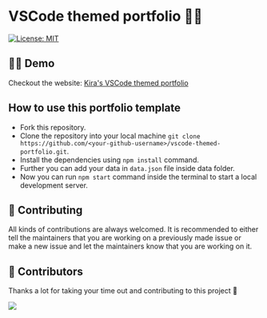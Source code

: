 # VSCode themed portfolio 👨‍💻

<a href="https://github.com/avneesh0612/portfolio/blob/main/LICENSE" target="_blank">
<img alt="License: MIT" src="https://img.shields.io/badge/License-MIT-yellow.svg" />
</a>

## 👨‍💻 Demo

Checkout the website: [Kira's VSCode themed portfolio](https://kiradev.co)

## How to use this portfolio template 

- Fork this repository.
- Clone the repository into your local machine `git clone https://github.com/<your-github-username>/vscode-themed-portfolio.git`.
- Install the dependencies using `npm install` command.
- Further you can add your data in `data.json` file inside data folder.
- Now you can run `npm start` command inside the terminal to start a local development server. 

## 🤝 Contributing

All kinds of contributions are always welcomed. It is recommended to either tell the maintainers that you are working on a previously made issue or make a new issue and let the maintainers know that you are working on it.

## 🥳 Contributors

Thanks a lot for taking your time out and contributing to this project 🙌

<a href="https://github.com/kira272921/vscode-themed-portfolio/graphs/contributors">
  <img src="https://contrib.rocks/image?repo=kira272921/vscode-themed-portfolio" />
</a>


